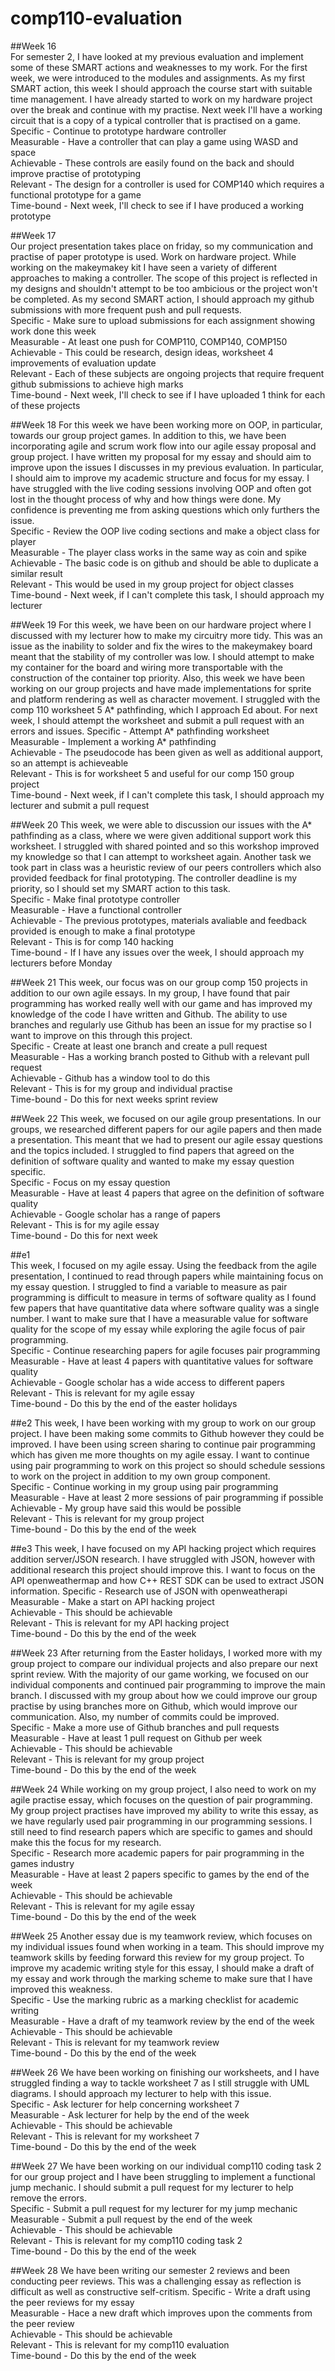 # comp110-evaluation

##Week 16  
For semester 2, I have looked at my previous evaluation and implement some of these SMART actions and weaknesses to my work. For the first week, we were introduced to the modules and assignments. As my first SMART action, this week I should approach the course start with suitable time management. I have already started to work on my hardware project over the break and continue with my practise. Next week I'll have a working circuit that is a copy of a typical controller that is practised on a game.  
Specific - Continue to prototype hardware controller  
Measurable - Have a controller that can play a game using WASD and space  
Achievable - These controls are easily found on the back and should improve practise of prototyping  
Relevant - The design for a controller is used for COMP140 which requires a functional prototype for a game  
Time-bound - Next week, I'll check to see if I have produced a working prototype  

##Week 17  
Our project presentation takes place on friday, so my communication and practise of paper prototype is used. Work on hardware project. While working on the makeymakey kit I have seen a variety of different approaches to making a controller. The scope of this project is reflected in my designs and shouldn't attempt to be too ambicious or the project won't be completed. As my second SMART action, I should approach my github submissions with more frequent push and pull requests.  
Specific - Make sure to upload submissions for each assignment showing work done this week  
Measurable - At least one push for COMP110, COMP140, COMP150  
Achievable - This could be research, design ideas, worksheet 4 improvements of evaluation update  
Relevant - Each of these subjects are ongoing projects that require frequent github submissions to achieve high marks  
Time-bound - Next week, I'll check to see if I have uploaded 1 think for each of these projects  

##Week 18
For this week we have been working more on OOP, in particular, towards our group project games. In addition to this, we have been incorporating agile and scrum work flow into our agile essay proposal and group project. I have written my proposal for my essay and should aim to improve upon the issues I discusses in my previous evaluation. In particular, I should aim to improve my academic structure and focus for my essay. I have struggled with the live coding sessions involving OOP and often got lost in the thought process of why and how things were done. My confidence is preventing me from asking questions which only furthers the issue.  
Specific - Review the OOP live coding sections and make a object class for player  
Measurable - The player class works in the same way as coin and spike  
Achievable - The basic code is on github and should be able to duplicate a similar result  
Relevant - This would be used in my group project for object classes  
Time-bound - Next week, if I can't complete this task, I should approach my lecturer    

##Week 19
For this week, we have been on our hardware project where I discussed with my lecturer how to make my circuitry more tidy. This was an issue as the inability to solder and fix the wires to the makeymakey board meant that the stability of my controller was low. I should attempt to make my container for the board and wiring more transportable with the construction of the container top priority. Also, this week we have been working on our group projects and have made implementations for sprite and platform rendering as well as character movement. I struggled with the comp 110 worksheet 5 A* pathfinding, which I approach Ed about. For next week, I should attempt the worksheet and submit a pull request with an errors and issues.
Specific - Attempt A* pathfinding worksheet  
Measurable - Implement a working A* pathfinding  
Achievable - The pseudocode has been given as well as additional aupport, so an attempt is achieveable  
Relevant - This is for worksheet 5 and useful for our comp 150 group project  
Time-bound - Next week, if I can't complete this task, I should approach my lecturer and submit a pull request  

##Week 20
This week, we were able to discussion our issues with the A* pathfinding as a class, where we were given additional support work this worksheet. I struggled with shared pointed and so this workshop improved my knowledge so that I can attempt to worksheet again. Another task we took part in class was a heuristic review of our peers controllers which also provided feedback for final prototyping. The controller deadline is my priority, so I should set my SMART action to this task.  
Specific - Make final prototype controller  
Measurable - Have a functional controller  
Achievable - The previous prototypes, materials avaliable and feedback provided is enough to make a final prototype  
Relevant - This is for comp 140 hacking  
Time-bound - If I have any issues over the week, I should approach my lecturers before Monday  

##Week 21
This week, our focus was on our group comp 150 projects in addition to our own agile essays. In my group, I have found that pair programming has worked really well with our game and has improved my knowledge of the code I have written and Github. The ability to use branches and regularly use Github has been an issue for my practise so I want to improve on this through this project.  
Specific - Create at least one branch and create a pull request  
Measurable - Has a working branch posted to Github with a relevant pull request  
Achievable - Github has a window tool to do this  
Relevant - This is for my group and individual practise  
Time-bound - Do this for next weeks sprint review  

##Week 22
This week, we focused on our agile group presentations. In our groups, we researched different papers for our agile papers and then made a presentation. This meant that we had to present our agile essay questions and the topics included. I struggled to find papers that agreed on the definition of software quality and wanted to make my essay question specific.  
Specific - Focus on my essay question    
Measurable - Have at least 4 papers that agree on the definition of software quality  
Achievable - Google scholar has a range of papers  
Relevant - This is for my agile essay  
Time-bound - Do this for next week  

##e1  
This week, I focused on my agile essay. Using the feedback from the agile presentation, I continued to read through papers while maintaining focus on my essay question. I struggled to find a variable to measure as pair programming is difficult to measure in terms of software quality as I found few papers that have quantitative data where software quality was a single number. I want to make sure that I have a measurable value for software quality for the scope of my essay while exploring the agile focus of pair programming.  
Specific - Continue researching papers for agile focuses pair programming    
Measurable - Have at least 4 papers with quantitative values for software quality    
Achievable - Google scholar has a wide access to different papers    
Relevant - This is relevant for my agile essay  
Time-bound - Do this by the end of the easter holidays    

##e2
This week, I have been working with my group to work on our group project. I have been making some commits to Github however they could be improved. I have been using screen sharing to continue pair programming which has given me more thoughts on my agile essay. I want to continue using pair programming to work on this project so should schedule sessions to work on the project in addition to my own group component.  
Specific - Continue working in my group using pair programming    
Measurable - Have at least 2 more sessions of pair programming if possible  
Achievable - My group have said this would be possible      
Relevant - This is relevant for my group project  
Time-bound - Do this by the end of the week  

##e3
This week, I have focused on my API hacking project which requires addition server/JSON research. I have struggled with JSON, however with additional research this project should improve this. I want to focus on the API openweathermap and how C++ REST SDK can be used to extract JSON information.
Specific - Research use of JSON with openweatherapi    
Measurable - Make a start on API hacking project  
Achievable - This should be achievable      
Relevant - This is relevant for my API hacking project  
Time-bound - Do this by the end of the week  

##Week 23
After returning from the Easter holidays, I worked more with my group project to compare our individual projects and also prepare our next sprint review. With the majority of our game working, we focused on our individual components and continued pair programming to improve the main branch. I discussed with my group about how we could improve our group practise by using branches more on Github, which would improve our communication. Also, my number of commits could be improved.  
Specific - Make a more use of Github branches and pull requests    
Measurable - Have at least 1 pull request on Github per week  
Achievable - This should be achievable      
Relevant - This is relevant for my group project  
Time-bound - Do this by the end of the week  

##Week 24
While working on my group project, I also need to work on my agile practise essay, which focuses on the question of pair programming. My group project practises have improved my ability to write this essay, as we have regularly used pair programming in our programming sessions. I still need to find research papers which are specific to games and should make this the focus for my research.  
Specific - Research more academic papers for pair programming in the games industry    
Measurable - Have at least 2 papers specific to games by the end of the week  
Achievable - This should be achievable      
Relevant - This is relevant for my agile essay  
Time-bound - Do this by the end of the week  

##Week 25
Another essay due is my teamwork review, which focuses on my individual issues found when working in a team. This should improve my teamwork skills by feeding forward this review for my group project. To improve my academic writing style for this essay, I should make a draft of my essay and work through the marking scheme to make sure that I have improved this weakness.  
Specific - Use the marking rubric as a marking checklist for academic writing    
Measurable - Have a draft of my teamwork review by the end of the week  
Achievable - This should be achievable      
Relevant - This is relevant for my teamwork review  
Time-bound - Do this by the end of the week  

##Week 26
We have been working on finishing our worksheets, and I have struggled finding a way to tackle worksheet 7 as I still struggle with UML diagrams. I should approach my lecturer to help with this issue.  
Specific - Ask lecturer for help concerning worksheet 7    
Measurable - Ask lecturer for help by the end of the week  
Achievable - This should be achievable      
Relevant - This is relevant for my worksheet 7  
Time-bound - Do this by the end of the week  

##Week 27
We have been working on our individual comp110 coding task 2 for our group project and I have been struggling to implement a functional jump mechanic. I should submit a pull request for my lecturer to help remove the errors.  
Specific - Submit a pull request for my lecturer for my jump mechanic    
Measurable - Submit a pull request by the end of the week  
Achievable - This should be achievable      
Relevant - This is relevant for my comp110 coding task 2  
Time-bound - Do this by the end of the week 

##Week 28
We have been writing our semester 2 reviews and been conducting peer reviews. This was a challenging essay as reflection is difficult as well as constructive self-critism.
Specific - Write a draft using the peer reviews for my essay    
Measurable - Hace a new draft which improves upon the comments from the peer review  
Achievable - This should be achievable      
Relevant - This is relevant for my comp110 evaluation  
Time-bound - Do this by the end of the week 
